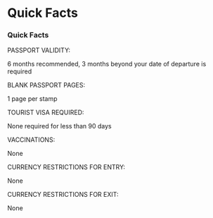 # Quick Facts

### Quick Facts

PASSPORT VALIDITY:

6 months recommended, 3 months beyond your date of departure is required

BLANK PASSPORT PAGES:

1 page per stamp

TOURIST VISA REQUIRED:

None required for less than 90 days

VACCINATIONS:

None

CURRENCY RESTRICTIONS FOR ENTRY:

None

CURRENCY RESTRICTIONS FOR EXIT:

None